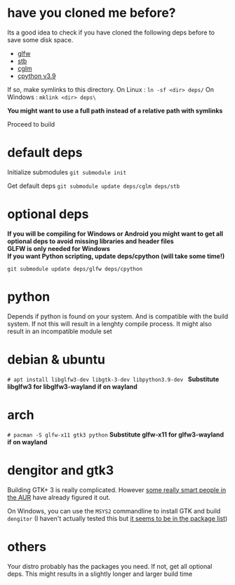 # have you cloned me before?
Its a good idea to check if you have cloned the following deps before to save some disk space.
- [glfw](https://github.com/glfw/glfw.git)
- [stb](https://github.com/nothings/stb.git)
- [cglm](https://github.com/recp/cglm.git)
- [cpython v3.9](https://github.com/python/cpython)

If so, make symlinks to this directory.
On Linux : `ln -sf <dir> deps/`
On Windows : `mklink <dir> deps\`

**You might want to use a full path instead of a relative path with symlinks**

Proceed to build

# default deps
Initialize submodules
`git submodule init`

Get default deps
`git submodule update deps/cglm deps/stb`

# optional deps
**If you will be compiling for Windows or Android you might want to get all optional deps to avoid missing libraries and header files**  
**GLFW is only needed for Windows**  
**If you want Python scripting, update deps/cpython (will take some time!)**  

`git submodule update deps/glfw deps/cpython`

# python
Depends if python is found on your system. And is compatible with the build system. If not this will result in a lenghty compile process. It might also result in an incompatible module set

# debian & ubuntu
`# apt install libglfw3-dev libgtk-3-dev libpython3.9-dev `
**Substitute libglfw3 for libglfw3-wayland if on wayland**

# arch
`# pacman -S glfw-x11 gtk3 python`
**Substitute glfw-x11 for glfw3-wayland if on wayland**

# dengitor and gtk3
Building GTK+ 3 is really complicated. However [some really smart people in the AUR](https://aur.archlinux.org/packages/mingw-w64-gtk3) have already figured it out.

On Windows, you can use the `MSYS2` commandline to install GTK and build `dengitor` (I haven't actually tested this but [it seems to be in the package list](https://packages.msys2.org/base/mingw-w64-gtk3))

# others
Your distro probably has the packages you need. If not, get all optional deps. This might results in a slightly longer and larger build time
